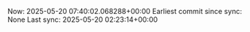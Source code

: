 Now: 2025-05-20 07:40:02.068288+00:00 Earliest commit since sync: None Last sync: 2025-05-20 02:23:14+00:00
